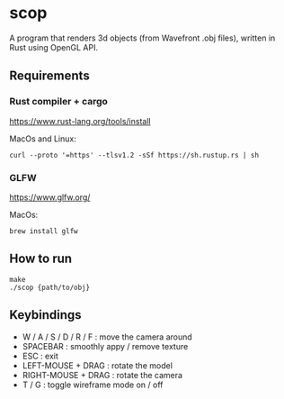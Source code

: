 # scop

A program that renders 3d objects (from Wavefront .obj files), written in Rust using OpenGL API.

## Requirements

### Rust compiler + cargo 

https://www.rust-lang.org/tools/install

MacOs and Linux:

```console
curl --proto '=https' --tlsv1.2 -sSf https://sh.rustup.rs | sh
```

### GLFW 

https://www.glfw.org/

MacOs:

```console
brew install glfw
```

## How to run

```console
make
./scop {path/to/obj}
```
## Keybindings

- W / A / S / D / R / F : move the camera around
- SPACEBAR : smoothly appy / remove texture
- ESC : exit
- LEFT-MOUSE + DRAG : rotate the model
- RIGHT-MOUSE + DRAG : rotate the camera
- T / G : toggle wireframe mode on / off
